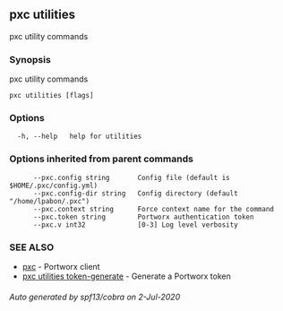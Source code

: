## pxc utilities

pxc utility commands

### Synopsis

pxc utility commands

```
pxc utilities [flags]
```

### Options

```
  -h, --help   help for utilities
```

### Options inherited from parent commands

```
      --pxc.config string       Config file (default is $HOME/.pxc/config.yml)
      --pxc.config-dir string   Config directory (default "/home/lpabon/.pxc")
      --pxc.context string      Force context name for the command
      --pxc.token string        Portworx authentication token
      --pxc.v int32             [0-3] Log level verbosity
```

### SEE ALSO

* [pxc](pxc.md)	 - Portworx client
* [pxc utilities token-generate](pxc_utilities_token-generate.md)	 - Generate a Portworx token

###### Auto generated by spf13/cobra on 2-Jul-2020
